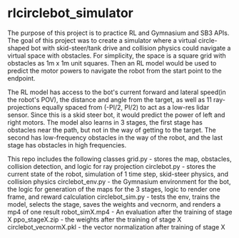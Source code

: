 # rlcirclebot_simulator
The purpose of this project is to practice RL and Gymnasium and SB3 APIs.
The goal of this project was to create a simulator where a virtual circle-shaped bot with skid-steer/tank drive and collision physics could navigate a virtual space with 
obstacles. For simplicity, the space is a square grid with obstacles as 1m x 1m unit squares. Then an RL model would be used to predict the motor powers to navigate the robot
from the start point to the endpoint.

The RL model has access to the bot's current forward and lateral speed(in the robot's POV), the distance and angle from the target, as well as 11 ray-projections equally spaced
from (-PI/2, PI/2) to act as a low-res lidar sensor. Since this is a skid steer bot, it would predict the power of left and right motors. The model also learns in 3 stages, the first
stage has obstacles near the path, but not in the way of getting to the target. The second has low-frequency obstacles in the way of the robot, and the last stage has obstacles
in high frequencies.

This repo includes the following classes
grid.py - stores the map, obstacles, collision detection, and logic for ray projection
circlebot.py - stores the current state of the robot, simulation of 1 time step, skid-steer physics, and collision physics
circlebot_env.py - the Gymnasium environment for the bot, the logic for generation of the maps for the 3 stages, logic to render one frame, and reward calculation
circlebot_sim.py - tests the env, trains the model, selects the stage, saves the weights and vecnorm, and renders a mp4 of one result
robot_simX.mp4 - An evaluation after the training of stage X
ppo_stageX.zip - the weights after the training of stage X
circlebot_vecnormX.pkl - the vector normalization after training of stage X

